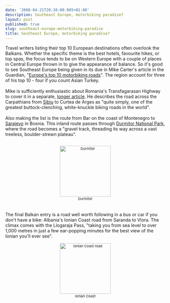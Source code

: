```yaml
---
date: '2008-04-21T20:38:00.005+01:00'
description: Southeast Europe, motorbiking paradise?
layout: post
published: true
slug: southeast-europe-motorbiking-paradise
title: Southeast Europe, motorbiking paradise?
---
```


Travel writers listing their top 10 European destinations often overlook the Balkans. Whether the specific theme is the best hotels, favourite hikes, or top spas, the focus tends to be on Western Europe with a couple of places in Central Europe thrown in to give the appearance of balance. So it's good to see Southeast Europe being given in its due in Mike Carter's article in the Guardian, "<a href="http://www.guardian.co.uk/travel/2008/mar/24/europe.top10motorbikerides?page=3">Europe's top 10 motorbiking roads</a>". The region account for three of his top 10 - four if you count Asian Turkey.<br /><br />Mike is sufficiently enthusiastic about Romania's Transfagarasan Highway to cover it in a separate, <a href="http://www.guardian.co.uk/travel/2008/mar/09/travel.romania">longer article</a>. He describes the road across the Carpathians from <a href="http://www.balkanology.com/romania/article_transylvania.html">Sibiu</a> to Curtea de Arges as "quite simply, one of the greatest buttock-clenching, white-knuckle biking roads in the world". <br /><br />Also making the list is the route from Bar on the coast of Montenegro to <a href="http://www.balkanology.com/bosnia/article_sarajevo.html">Sarajevo</a> in Bosnia. This inland route passes through <a href="http://www.balkanology.com/montenegro/article_durmitor.html">Durmitor National Park</a>, where the road becomes a "gravel track, threading its way across a vast treeless, boulder-strewn plateau".<br /><div style="text-align: center; font-size: 11px;"><br /><a href="http://www.pbase.com/image/69299068"><img alt="Durmitor" border="0" src="http://www.pbase.com/image/69299068/small.jpg" style="display: block; margin: 0px auto 0px; text-align: center; cursor: pointer; cursor: hand; width: 160px;" /></a>Durmitor<br /></div><br /><br />The final Balkan entry is a road well worth following in a bus or car if you don't have a bike: Albania's Ionian Coast road from Saranda to Vlora. The climax comes with the Llogaraja Pass, "taking you from sea level to over 1,000 metres in just a few ear-popping minutes for the best view of the Ionian you'll ever see".<br /><div style="text-align: center; font-size: 11px;"><br /><a href="http://www.pbase.com/image/68496291"><img alt="Ionian Coast road" border="0" src="http://www.pbase.com/image/68496291/small.jpg" style="display: block; margin: 0px auto 0px; text-align: center; cursor: pointer; cursor: hand; width: 160px;" /></a>Ionian Coast<br /></div>